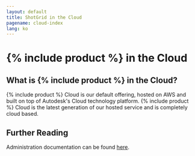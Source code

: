 ```yaml
---
layout: default
title: ShotGrid in the Cloud
pagename: cloud-index
lang: ko
---
```


# {% include product %} in the Cloud

## What is {% include product %} in the Cloud?

{% include product %} Cloud is our default offering, hosted on AWS and built on top of Autodesk's Cloud technology platform. {% include product %} Cloud is the latest generation of our hosted service and is completely cloud based.

## Further Reading

Administration documentation can be found [here](https://help.autodesk.com/view/SGSUB/ENU/?guid=SG_Administrator_ar_get_started_html).
